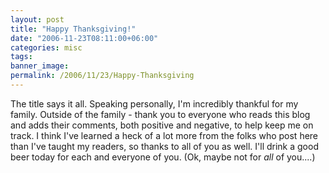 ```yaml
---
layout: post
title: "Happy Thanksgiving!"
date: "2006-11-23T08:11:00+06:00"
categories: misc 
tags: 
banner_image: 
permalink: /2006/11/23/Happy-Thanksgiving
---
```


The title says it all. Speaking personally, I'm incredibly thankful for my family. Outside of the family - thank you to everyone who reads this blog and adds their comments, both positive and negative, to help keep me on track. I think I've learned a heck of a lot more from the folks who post here than I've taught my readers, so thanks to all of you as well. I'll drink a good beer today for each and everyone of you. (Ok, maybe not for <i>all</i> of you....)